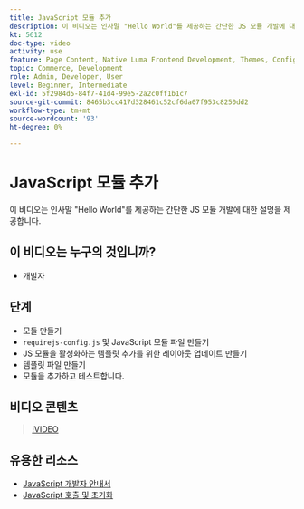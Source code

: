 ```yaml
---
title: JavaScript 모듈 추가
description: 이 비디오는 인사말 "Hello World"를 제공하는 간단한 JS 모듈 개발에 대한 설명을 제공합니다.
kt: 5612
doc-type: video
activity: use
feature: Page Content, Native Luma Frontend Development, Themes, Configuration
topic: Commerce, Development
role: Admin, Developer, User
level: Beginner, Intermediate
exl-id: 5f2984d5-84f7-41d4-99e5-2a2c0ff1b1c7
source-git-commit: 8465b3cc417d328461c52cf6da07f953c8250dd2
workflow-type: tm+mt
source-wordcount: '93'
ht-degree: 0%

---
```


# JavaScript 모듈 추가

이 비디오는 인사말 &quot;Hello World&quot;를 제공하는 간단한 JS 모듈 개발에 대한 설명을 제공합니다.

## 이 비디오는 누구의 것입니까?

- 개발자

## 단계

- 모듈 만들기
- `requirejs-config.js` 및 JavaScript 모듈 파일 만들기
- JS 모듈을 활성화하는 템플릿 추가를 위한 레이아웃 업데이트 만들기
- 템플릿 파일 만들기
- 모듈을 추가하고 테스트합니다.

## 비디오 콘텐츠

>[!VIDEO](https://video.tv.adobe.com/v/35790?quality=12&learn=on)

## 유용한 리소스

- [JavaScript 개발자 안내서](https://developer.adobe.com/commerce/frontend-core/javascript/)
- [JavaScript 호출 및 초기화](https://developer.adobe.com/commerce/frontend-core/javascript/init/)
